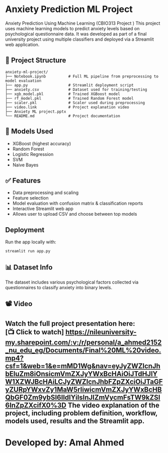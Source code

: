 # Anxiety Prediction ML Project 
Anxiety Prediction Using Machine Learning  (CBIO313 Project )
This project uses machine learning models to predict anxiety levels based on psychological questionnaire data. It was developed as part of a final university project using multiple classifiers and deployed via a Streamlit web application.

## 📂 Project Structure

```
anxiety-ml-project/
├── Notebook.ipynb          # Full ML pipeline from preprocessing to model evaluation
├── app.py                  # Streamlit deployment script
├── anxiety.csv             # Dataset used for training/testing
├── xgb_model.pkl           # Trained XGBoost model
├── rf_model.pkl            # Trained Random Forest model
├── scaler.pkl              # Scaler used during preprocessing
├── video.link              # Project explanation video 
├── Anxiety ML project.pptx            
└── README.md               # Project documentation
```

## 🧠 Models Used

- XGBoost (highest accuracy)
- Random Forest
- Logistic Regression
- SVM
- Naive Bayes

## ✅ Features

- Data preprocessing and scaling
- Feature selection
- Model evaluation with confusion matrix & classification reports
- Interactive Streamlit web app
- Allows user to upload CSV and choose between top models

## Deployment

Run the app locally with:
```bash
streamlit run app.py
```

## 📊 Dataset Info

The dataset includes various psychological factors collected via questionnaires to classify anxiety into binary levels.

## 📽️ Video

Watch the full project presentation here:  
[📺 Click to watch] https://nileuniversity-my.sharepoint.com/:v:/r/personal/a_ahmed2152_nu_edu_eg/Documents/Final%20ML%20video.mp4?csf=1&web=1&e=mMD1Wg&nav=eyJyZWZlcnJhbEluZm8iOnsicmVmZXJyYWxBcHAiOiJTdHJlYW1XZWJBcHAiLCJyZWZlcnJhbFZpZXciOiJTaGFyZURpYWxvZy1MaW5rIiwicmVmZXJyYWxBcHBQbGF0Zm9ybSI6IldlYiIsInJlZmVycmFsTW9kZSI6InZpZXcifX0%3D
The video  explanation of the project, including problem definition, workflow, models used, results and the Streamlit app.
---
# Developed by: Amal Ahmed
